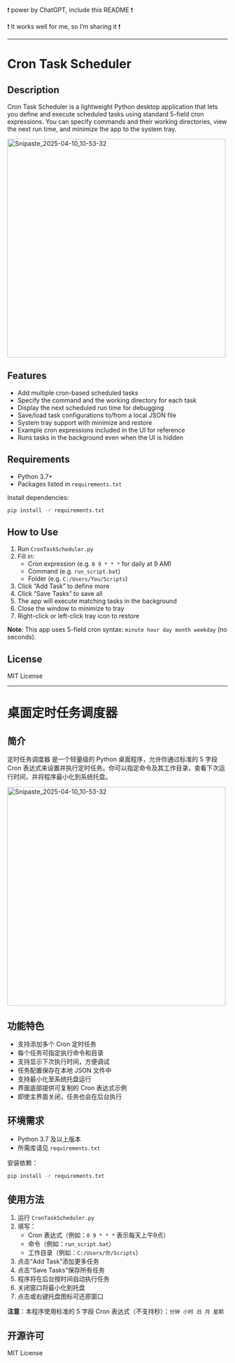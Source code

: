 ❗ power by ChatGPT, include this README ❗

❗ It works well for me, so I’m sharing it ❗

---

# Cron Task Scheduler

## Description

Cron Task Scheduler is a lightweight Python desktop application that lets you define and execute scheduled tasks using standard 5-field cron expressions. You can specify commands and their working directories, view the next run time, and minimize the app to the system tray.

<img width="499" alt="Snipaste_2025-04-10_10-53-32" src="https://github.com/user-attachments/assets/cfda9502-3f7a-407b-af2e-f7dda0389ca2" />


## Features

- Add multiple cron-based scheduled tasks
- Specify the command and the working directory for each task
- Display the next scheduled run time for debugging
- Save/load task configurations to/from a local JSON file
- System tray support with minimize and restore
- Example cron expressions included in the UI for reference
- Runs tasks in the background even when the UI is hidden

## Requirements

- Python 3.7+
- Packages listed in `requirements.txt`

Install dependencies:

```bash
pip install -r requirements.txt
```

## How to Use

1. Run `CronTaskScheduler.py`
2. Fill in:
   - Cron expression (e.g. `0 9 * * *` for daily at 9 AM)
   - Command (e.g. `run_script.bat`)
   - Folder (e.g. `C:/Users/You/Scripts`)
3. Click “Add Task” to define more
4. Click “Save Tasks” to save all
5. The app will execute matching tasks in the background
6. Close the window to minimize to tray
7. Right-click or left-click tray icon to restore

**Note**: This app uses 5-field cron syntax: `minute hour day month weekday` (no seconds).

## License

MIT License

---

# 桌面定时任务调度器

## 简介

定时任务调度器 是一个轻量级的 Python 桌面程序，允许你通过标准的 5 字段 Cron 表达式来设置并执行定时任务。你可以指定命令及其工作目录，查看下次运行时间，并将程序最小化到系统托盘。

<img width="499" alt="Snipaste_2025-04-10_10-53-32" src="https://github.com/user-attachments/assets/cfda9502-3f7a-407b-af2e-f7dda0389ca2" />

## 功能特色

- 支持添加多个 Cron 定时任务
- 每个任务可指定执行命令和目录
- 支持显示下次执行时间，方便调试
- 任务配置保存在本地 JSON 文件中
- 支持最小化至系统托盘运行
- 界面底部提供可复制的 Cron 表达式示例
- 即使主界面关闭，任务也会在后台执行

## 环境需求

- Python 3.7 及以上版本
- 所需库请见 `requirements.txt`

安装依赖：

```bash
pip install -r requirements.txt
```

## 使用方法

1. 运行 `CronTaskScheduler.py`
2. 填写：
   - Cron 表达式（例如：`0 9 * * *` 表示每天上午9点）
   - 命令（例如：`run_script.bat`）
   - 工作目录（例如：`C:/Users/你/Scripts`）
3. 点击“Add Task”添加更多任务
4. 点击“Save Tasks”保存所有任务
5. 程序将在后台按时间自动执行任务
6. 关闭窗口将最小化到托盘
7. 点击或右键托盘图标可还原窗口

**注意**：本程序使用标准的 5 字段 Cron 表达式（不支持秒）：`分钟 小时 日 月 星期`

## 开源许可

MIT License
